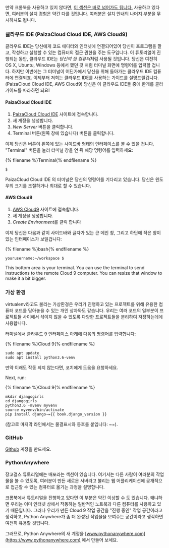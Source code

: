 만약 크롬북을 사용하고 있지 않다면, [이 섹션은 바로 넘어가도 됩니다.](http://tutorial.djangogirls.org/en/installation/#install-python) 사용하고 있다면, 여러분의 설치 경험은 약간 다를 것입니다. 여러분은 설치 안내의 나머지 부분을 무시하셔도 됩니다.

### 클라우드 IDE (PaizaCloud Cloud IDE, AWS Cloud9)

클라우드 IDE는 당신에게 코드 에디터와 인터넷에 연결되어있어 당신이 프로그램을 깔고, 작성하고 실행할 수 있는 컴퓨터의 접근 권한을 주는 도구입니다. 이 튜토리얼이 진행되는 동안, 클라우드 IDE는 *당신의 집 컴퓨터*처럼 사용될 것입니다. 당신은 여전히 OS X, Ubuntu, Windows 등에서 했던 것 처럼 터미널 화면에 명령어를 입력할 겁니다. 하지만 이번에는 그 터미널이 어딘가에서 당신을 위해 돌아가는 클라우드 IDE 컴퓨터에 연결되죠. 이제부터 저희는 클라우드 IDE를 사용하는 가이드를 설명드릴겁니다. (PaizaCloud Cloud IDE, AWS Cloud9) 당신은 이 클라우드 IDE들 중에 한개를 골라 가이드를 따라하면 되요!

#### PaizaCloud Cloud IDE

1. [PaizaCloud Cloud IDE](https://paiza.cloud/) 사이트에 접속합니다.
2. 새 계정을 생성합니다.
3. *New Server* 버튼을 클릭합니다.
4. Terminal 버튼(왼쪽 창에 있습니다) 버튼을 클릭합니다.

이제 당신은 버튼이 왼쪽에 있는 사이드바 형태의 인터페이스를 볼 수 있을 겁니다. "Terminal" 버튼을 눌러 터미널 창을 연 뒤 해당 명령어를 입력하세요:

{% filename %}Terminal{% endfilename %}

    $
    

PaizaCloud Cloud IDE 의 터미널은 당신의 명령어를 기다리고 있습니다. 당신은 윈도우의 크기를 조절하거나 최대로 할 수 있습니다.

#### AWS Cloud9

1. [AWS Cloud9](https://aws.amazon.com/cloud9/) 사이트에 접속합니다.
2. 새 계정을 생성합니다.
3. *Create Environment*를 클릭 합니다

이제 당신은 다음과 같이 사이드바와 글자가 있는 큰 메인 창, 그리고 하단에 작은 창이 있는 인터페이스가 보일겁니다:

{% filename %}bash{% endfilename %}

    yourusername:~/workspace $
    

This bottom area is your terminal. You can use the terminal to send instructions to the remote Cloud 9 computer. You can resize that window to make it a bit bigger.

### 가상 환경

virtualenv라고도 불리는 가상환경은 우리가 진행하고 있는 프로젝트를 위해 유용한 컴퓨터 코드를 담아놓을 수 있는 개인 상자와도 같습니다. 우리는 여러 코드의 일부분이 프로젝트들 사이에서 섞이지 않을 수 있도록 다양한 프로젝트들을 분리하여 저장하는데에 사용합니다.

터미널에서 클라우드 9 인터페이스 아래에 다음의 명령어를 입력합니다:

{% filename %}Cloud 9{% endfilename %}

    sudo apt update
    sudo apt install python3.6-venv
    

만약 이래도 작동 되지 않는다면, 코치에게 도움을 요청하세요.

Next, run:

{% filename %}Cloud 9{% endfilename %}

    mkdir djangogirls
    cd djangogirls
    python3.6 -mvenv myvenv
    source myvenv/bin/activate
    pip install django~={{ book.django_version }}
    

(참고로 마지막 라인에서는 물결표시와 등호를 붙입니다: ~=).

### GitHub

[Github](https://github.com) 계정을 만드세요.

### PythonAnywhere

장고걸스 튜토리얼에는 배포라는 섹션이 있습니다. 여기서는 다른 사람이 여러분의 작업물을 볼 수 있도록, 여러분이 만든 새로운 서버라고 불리는 웹 어플리케이션에 공개적으로 접근할 수 있는 컴퓨터로 옮기는 과정을 설명합니다.

크롬북에서 튜토리얼을 진행하고 있다면 이 부분은 약간 이상할 수 도 있습니다. 왜냐하면 우리는 이미 인터넷 상에서 작동하는 일반적인 노트북과 다른 컴퓨터를 사용하고 있기 때문입니다. 그러나 우리가 만든 Cloud 9 작업 공간을 "진행 중인" 작업 공간이라고 생각하고, Python Anywhere가 좀 더 완성된 작업물을 보여주는 공간이라고 생각하면 여전히 유용할 것입니다.

그러므로, Python Anywhere의 새 계정을 [www.pythonanywhere.com](https://www.pythonanywhere.com) 에서 만들어 보세요.